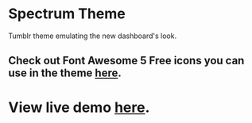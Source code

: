 # Spectrum Theme
Tumblr theme emulating the new dashboard's look.

## Check out Font Awesome 5 Free icons you can use in the theme [here](fontawesome.com/icons?d=gallery&m=free).

# View live demo [here](https://spectrumtheme.tumblr.com/).
